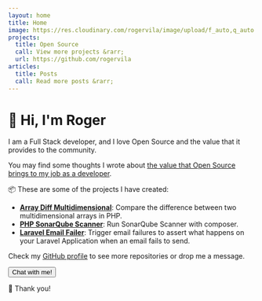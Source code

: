 ```yaml
---
layout: home
title: Home
image: https://res.cloudinary.com/rogervila/image/upload/f_auto,q_auto:best,w_128,h_128,c_fill,g_face,dpr_auto,r_max/roger-vila-camon
projects:
  title: Open Source
  call: View more projects &rarr;
  url: https://github.com/rogervila
articles:
  title: Posts
  call: Read more posts &rarr;
---
```


# 👋 Hi, I'm Roger

I am a Full Stack developer, and I love Open Source and the value that it provides to the community.

You may find some thoughts I wrote about [the value that Open Source brings to my job as a developer](https://rogervila.medium.com/the-value-that-open-source-provides-to-my-job-298ea0a2d185).

📦  These are some of the projects I have created:

- **[Array Diff Multidimensional](https://github.com/rogervila/array-diff-multidimensional)**: Compare the difference between two multidimensional arrays in PHP.
- **[PHP SonarQube Scanner](https://github.com/rogervila/php-sonarqube-scanner)**: Run SonarQube Scanner with composer.
- **[Laravel Email Failer](https://github.com/rogervila/laravel-email-failer)**: Trigger email failures to assert what happens on your Laravel Application when an email fails to send.

Check my [GitHub profile](https://github.com/rogervila) to see more repositories or drop me a message.

<button class="button is-primary" onclick="Chatra('openChat', true)">Chat with me!</button>

🙌 Thank you!





